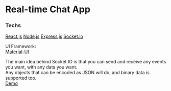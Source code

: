 # Real-time Chat App

### Techs
[React.js](https://reactjs.org/)
[Node.js](https://nodejs.org/en/)
[Express.js](https://expressjs.com/)
[Socket.io](https://socket.io/get-started/chat/)  
  
UI Framework:  
[Material-UI](https://material-ui.com/)
  
  
The main idea behind Socket.IO is that you can send and receive any events you want, with any data you want.  
Any objects that can be encoded as JSON will do, and binary data is supported too.  
[Demo](https://socket-drawing-chat-app.herokuapp.com/)